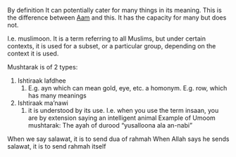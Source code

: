 By definition It can potentially cater for many things in its meaning. This is the difference between [Aam](Usul%20Fiqh/Quranic%20words/Aam.md) and this. It has the capacity for many but does not.

I.e. muslimoon. It is a term referring to all Muslims, but under certain contexts, it is used for a subset, or a particular group, depending on the context it is used.

Mushtarak is of 2 types:
1. Ishtiraak lafdhee
	1. E.g. ayn which can mean gold, eye, etc. a homonym. E.g. row, which has many meanings
2. Ishtiraak ma’nawi
	1. it is understood by its use. I.e. when you use the term insaan, you are by extension saying an intelligent animal 
Example of Umoom mushtarak:
The ayah of durood “yusalloona ala an-nabi”

When we say salawat, it is to send dua of rahmah
When Allah says he sends salawat, it is to send rahmah itself


